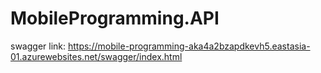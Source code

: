# MobileProgramming.API

swagger link:
https://mobile-programming-aka4a2bzapdkevh5.eastasia-01.azurewebsites.net/swagger/index.html
